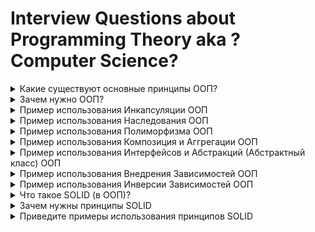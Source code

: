 # Interview Questions about Programming Theory aka ?Computer Science?

<details>
<summary>
Какие существуют основные принципы ООП?</summary>

Базовые принципы ООП:

-   Абстракция — отделение концепции от ее экземпляра;
-   Полиморфизм — реализация задач одной и той же идеи разными способами;
-   Наследование — способность объекта или класса базироваться на другом объекте или классе. Это главный механизм для повторного использования кода. Наследственное отношение классов четко определяет их иерархию;
-   Инкапсуляция — размещение одного объекта или класса внутри другого для разграничения доступа к ним.
</details>

<details>
<summary>
Зачем нужно ООП?</summary>

Было решением процедурного программирования

```js
const width = 5
const height = 10

const getArea = (a, b) => a * b

const area = getArea(width, height)
```

процедурное сложно конфигурировать приложение, управлять сущностями + делать декомпозицию

```js
class Rectangle {
	constructor(public width: number, public height: number) {}

	getArea() {
		return this.width * this.height;
	}
	getWidth() {
		return this.width;
	}
	getHeight() {
		return this.height;
	}
}

const rect = new Rectangle(10, 20)
rect.getArea()
rect.getHeight()
```

классовое легко настраивать, добавлять новые методы работы, новые поля

</details>

<details>
<summary>
Пример использования Инкапсуляции ООП
</summary>

### Инкапсуляция (сокрытие)

```js
class Database {
	private _url;
	private _port;
	private _username;
	private _password;
	private _tables;

	constructor(url, port, username, password) {
		this._url = url;
		this._port = port;
		this._username = username;
		this._password = password;
		this._tables = []
	}

	public createTable(table) {
		this._tables.push(table);
	}

	public clearTable() {
		this._tables = [];
	}

	get url() {
		return this._url;
	}
	get port() {
		return this._port;
	}
	get username() {
		return this._username;
	}
	get password() {
		return this._password;
	}
	get tables() {
		return this._tables;
	}
}

const db = new Database("http://localhost", 3000, "admin", "123456");
db.createTable({name: 'roles'})

db.tables = [] // won't work
db.clearTable() // will work
```

поля-настройки скрыты от изменения извне
однако можем их читать и добавлять таблицы через спец методы

</details>

<details>
<summary>
Пример использования Наследования ООП
</summary>

### Наследование

```js
class Person {
	private _name: string
	private _age: number

	constructor(name: string, age: number) {
		this._name = name
		this._age = age
	}

	public get mainInfo() {
		return `im ${this._name} and im ${this._age} yo`
	}

	get name() { return this._name; }
	set name(name: string) { this._name = name; }

	get age() { return this._age; }
	set age(age: number) {
		if(age < 0){
			this._age = 0
		} else {
			this._age = age
		}
	}
}

class Employee extends Person {
	private _inn: string
	private _passport: number

	constructor(name:string, age: number , inn: string, passport: number) {
		super(name, age)
		this._inn = inn
		this._passport = passport
	}

	get inn() { return this._inn; }
	set inn(inn: string) {
		if(isValidInn(inn)) {
			this._inn = inn;
		}
	}

	get passport() { return this._passport; }
	set passport(passport: number) {
		if(isValidPassport(passport)){
			this._passport = passport
		}
	}
}

const emp = new Employee("Temka", 21, "im inn", "im passport")

console.log(emp.inn) // "im inn"
console.log(emp.passport) // "im passport"

class Developer extends Employee {
	private _level: "Junior" | "Middle" | "Senior"
	private _language: string

	constructor(name:string, age: number , inn: string, passport: number, language: string, level: string) {
		super(name, age, inn, passport)
		this._language = language
		this._level = level
	}

	get level() { return this._level}
	set level(level) {
		if(isValidLevel(level)) {
			this._level = level
		}
	}

	get language() { return this._language}
	set language(language) { this._language = language }
}

const developer = new Developer("Temka", 21, "im inn", "im passport", "cobol", "junior")
console.log(developer.mainInfo) // `im Temka and im 21 yo`
```

</details>

<details>
<summary>
Пример использования Полиморфизма ООП
</summary>
### Полиморфизм = поли(много) + морфиус(форма) = много форм

```js
class Person {
	...

	greet() {
		console.log('Hello im person!')
	}
}

class Employee extends Person {
	...

	greet() {
		console.log('Hello im Employee!')
	}
}


class Developer extends Employee {
	...

	greet() {
		console.log('Hello im Developer!')
	}
}


const person = new Person("Temka", 21)
const emp = new Employee("Temka", 21, "im inn", "im passport")
const developer = new Developer("Temka", 21, "im inn", "im passport", "cobol", "junior")

const people: Person[] = [person, emp, developer]

function massGreeting(list: Person[]) {
	for (let i = 0; i < people.length; i++) {
		person.greet()
	}
}
massGreeting(people)
```

</details>
<details>
<summary>
Пример использования Композиция и Аггрегации ООП
</summary>

### Композиция

при композиции, поле создатеся внутри класса

```js
class Car {
	private engine: Engine
	private wheels: Wheel[]

	constructor() {
		this.engine = new Engine()

		this.wheels.push(new Wheel())
		this.wheels.push(new Wheel())
		this.wheels.push(new Wheel())
		this.wheels.push(new Wheel())
	}
}
```

Произошла композиция колес и движка в автомобиле

### Агрегация

при агрегации, поле передается через конструктор класса

```js
class Freshener {}

class Car {
	private freshener: Freshener;
	private engine: Engine
	private wheels: Wheel[]

	constructor(freshener) {
		this.freshener = freshener
		this.engine = new Engine()

		this.wheels.push(new Wheel())
		this.wheels.push(new Wheel())
		this.wheels.push(new Wheel())
		this.wheels.push(new Wheel())
	}
}

class LivingRoom {
	freshener: Freshener

	constructor(freshener: Freshener) {
		this.freshener = freshener
	}
}
```

Произошла агреграция освежителя в автомобиль
Произошла агреграция освежителя в квартиру

</details>
<details>
<summary>
Пример использования Интерфейсов и Абстракций (Абстрактный класс) ООП
</summary>

### Interfaces

интерфейсы позволяют писать более гибкий код\
на них лучше проектировать систему

```js
class User {
	name: string
	age: number
}
class Car {
	model: string
	year: number
}

interface Repository<T> {
	create: (obj: T) => void;
	read: () => T;
	update: (obj: T) => void;
	delete: (obj: T) => void;
}

class UserRepository implements Repository<User> {
	create(obj: User) { ... }
	update(obj: User) { ... }
	delete(obj: User) { ... }
	read(): User { ...; return user }
}
class CarRepository implements Repository<Car> {
	create(obj: Car) { ... }
	update(obj: Car) { ... }
	delete(obj: Car) { ... }
	read(): Car { ...; return car }
}
```

### Abstract classes

```js
abstract class AutoFactory {
	readonly name: string;
	readonly model: string;
	year: number

	// must be inited in child class
	abstract getAutoInfo(): string;

	getAutoModel(): string {
		return `модель машины = ${this.model}`;
	}
}

class Auto extends AutoFactory {
	public name: string;
	public model: string;
	public year: number;

	constructor(name: string, model: string, year: number) {
		super()
		this.name = name
		this.model = model
		this.year = year
	}

	getAutoInfo() {
		return `Тип машины = ${this.year} - ${this.model} - ${this.name}`;
	}
}

const audi = new Auto('Audi', 'S Class', 2021)

audi.getAutoInfo()
audi.getAutoModel()
// both work fine

```

</details>
<details>
<summary>
Пример использования Внедрения Зависимостей ООП
</summary>

### Dependency Injection

```js
interface UserRepository {
	getUsers: () => User[];
}

class UserMongoDB {
	getUsers() {
		return [
			{
				name: "John",
				age: 20,
				description: "John from Mongo database",
			},
		]
	}
}
class UserPostgreSQL {
	getUsers() {
		return [
			{
				name: "Temka",
				age: 25,
				description: "Temka from PostgreSQL database",
			},
		]
	}
}

class UserService {
	userRepo: UserRepository

	constructor(userRepo: UserRepository) {
		this.userRepo = userRepo
	}

	getUsersBelowAge(age: number) {
		const users = this.userRepo.getUsers()
		console.log(users)
	}
}

// UserService works fine with any database
// that's called `Dependency injection`
const userService = new UserService(new UserMongoDB())
const userService2 = new UserService(new UserPostgreSQL())

userSerivce.getUsersBelowAge(10)
userService2.getUsersBelowAge(10)
```

</details>

</details>
<details>
<summary>
Пример использования Инверсии Зависимостей ООП
</summary>
	Классы должны зависеть от абстракций, а не от конкретных деталей
</details>

<details>
<summary>
Что такое SOLID (в ООП)?</summary>

SOLID (сокр. от англ. single responsibility, open-closed, Liskov substitution, interface segregation и dependency inversion) = пять основных принципов объектно-ориентированного программирования и проектирования. Принципы SOLID — это руководства, которые также могут применяться во время работы над существующим программным обеспечением для его улучшения - например для удаления «дурно пахнущего кода».

Избавиться от "признаков плохого проекта" помогают следующие пять принципов SOLID:

-   S - Принцип единственной ответственности (The Single Responsibility Principle) каждый класс выполняет лишь одну задачу.
-   O - Принцип открытости/закрытости (The Open Closed Principle) «программные сущности должны быть открыты для расширения, но закрыты для модификации.»
-   L - Принцип подстановки Барбары Лисков (The Liskov Substitution Principle) «объекты в программе должны быть заменяемыми на экземпляры их подтипов без изменения правильности выполнения программы.» См. также контрактное программирование. Наследующий класс должен дополнять, а не изменять базовый.
-   I - Принцип разделения интерфейса (The Interface Segregation Principle) «много интерфейсов, специально предназначенных для клиентов, лучше, чем один интерфейс общего назначения.»
-   D - Принцип инверсии зависимостей (The Dependency Inversion Principle) «Зависимость на Абстракциях. Нет зависимости на что-то конкретное.»

</details>

<details>
<summary>
Зачем нужны принципы SOLID</summary>

Позволяют разработчикам разговаривать на одном языке\
(на каждом проекте используют свои приниципы, свои фреймворки)\
по полгода объясняют как пишут проект = проектные знания

-   Писать масштабируемые приложения, где легко вносить изменения
-   Порог вхождения снижается
-   Код упрощается
-   Все подходы используют базовые решения и имеют известные ошибки (пример таблицы интегралов)
</details>

<details>
<summary>
Приведите примеры использования принципов SOLID</summary>

#### S: Single responsobility

```js
class Auto {
	model = ''
	year = 1990

	makeCar()
	setCarInfo()

	addCustomerAuto()
	readCustomerAuto()
	updateCustomerAuto()
	deleteCustomerAuto()

	dropAutoDB()
	updateAutoDB()
	addAutoDB()
}
```

Class Auto is overloaded with methods from different areas\
And should be splitted into 3 separate classes

```js
// works with any car
class Auto {
	model = ''
	year = 1990

	makeCar()
	setCarInfo()
}

// works with auto, which customer owns
class CustomerAuto {
	add()
	read()
	update()
	delete()
}

// works with DB
class DB {
	drop()
	update()
	add()
}
```

We make changes in single class, which feature it belongs to

#### O: Opened for new features(class types) \ closed for changing old functionality

The following example makes it hard to add `Toyota` (or any new car brand) to existance\
WITHOUTH CHANGING THE FUNCTIONALITY

```js
for (let i = 0; i < auto.length; i++) {
	switch (auto[i].model) {
		case "Tesla":
			arr.push("80 000 rubles")
		case "Audi":
			arr.push("20 000 dollars")
		default:
			arr.push("no auto price")
	}
}
```

This is bad:
a bunch of if-statements

```js
		case "Toyota":
			arr.push("80 000 rubles")
```

However, if we followed the `O` principle, we should write this:

```js
for (let i = 0; i < auto.length; i++) {
	arr.push(auto[i].getCarPrice())
}
```

ofc, we'll have to create the method for each new Auto brand since now\
tho we can leave old functionality working as expected (it's already tested & works)

#### L: Liskov substitution

imagine having Rectangle

```js
class Rectangle {
	constructor(public width: number, public height: number) {}

	setWidth(width: number) {
		this.width = width
	}
	setHeight(height: number) {
		this.height = height
	}

	areaOf() {
		return this.width * this.height
	}
}
```

now you want to have a Square (why not crete it from Rectangle, right...?)

```js
class Square extends Rectangle {
	constructor(width: number) {
		super(width, width)
	}

	setWidth(width: number) {
		this.width = width
		this.height = width
	}
	setHeight(height: number) {
		this.height = height
		this.width = height
	}
}
```

yeah, we can change square sides\
but imagine we'd work in some function with `Rectangle` instance\
BUT actually it was `Square`, so the function will think it works with `Rectangle`, tho it's not...

```js
const changeSizes = (figure: Rectangle) => {
	figure.setWidth(10)
	figure.setHeight(20) // at this point function expects figure to have width=10 and height=20
}
// hmm u see, yeah?
// this function works differently for Rectangle and Square
```

```js
interface Figure {
	setWidth(value: number): void;
	setHeight(value: number): void;
	areaOf(): void;
}

class Rectangle extends Figure {
	setWidth(value: number) { ... }
	setHeight(value: number) { ... }
	areaOf() { ... }
}

class Square extends Figure {
	setWidth(value: number) { ... }
	setHeight(value: number) { ... }
	areaOf() { ... }
}
```

now it's easier to distinguish between square and rectangle

##### Second example for Liskov

```js
class Database {
	connect() {}
	read() {}
	write() {}
	joinTables() {}
}


class MySQLDatabase extends Database {
	connect() {}
	read() {}
	write() {}
	joinTables() {}
}
class MongoDB extends Database {
	connect() {}
	read() {}
	write() {}
	// u see yeah?
	// child class `MongoDB` breaks logic from parent class `Database`
	// Liskov principle violated
	joinTables() {
		throw new Error("MongoDB has no support for tables")
	}
```

```js
class Database {
	connect() {}
	read() {}
	write() {}
}

class SQLDatabase {
	connect() {}
	read() {}
	write() {}
	joinTables() {}
}

class NoSQLDatabase {
	connect() {}
	read() {}
	write() {}
	createIndex() {}
}
// now that's good!! Liskov is happy
class MySQLDatabase extends SQLDatabase { ... }
class MongoDB extends NoSQLDatabase { ... }
```

#### I: Interface Segragation

lmao this one is funny

```js
interface Weapon {
	attack(): void;
	reload(): void;
}

interface GlockNine extends Weapon {}
interface RPG extends Weapon {}

interface Knife extends Weapon {}
// BUT wait a second, knife does not need reloading...
```

so we should segregate the weapon methods into separate interfaces

```js
// names are shitty, i know
interface AbleToAttack {
	attack(): void;
}
interface AbleToReload {
	reload(): void;
}

// NICE !!
// It's so easy to create new weapons now
interface GlockNine extends AbleToAttack, AbleToReload {}
interface RPG extends AbleToAttack, AbleToReload {}
interface Knife extends AbleToAttack {}
```

#### D: Dependency Inversion

Он соблаюдается при программировании на уровне интерфейсов(создание единого модуля-управлятора для разных API'шек)

Файл который обновляется чаще должен зависеть от файла который зависит реже

Upper modules should not depend on lower modules
abstraction

imagine we have music app, which gets songs from Yandex\
=> `getSongs` is the method which does it

```js
class YandexMusicApi {
	getSongs() {}
}

const MusiApp = () => {
	const API = new YandexMusicApi()

	const songs = API.getSongs()
}
```

now we are tired of Yandex, we want Spotify

```js
class YandexMusicApi {
	getSongs() {}
}

class SpotifyMusicApi {
	findAllSongs() {}
}

const MusiApp = () => {
	// clearly, we must change it here
	const API = new SpotifyMusicApi()

	// but may we leave it as it was?
	// because each api has lots of different named methods
	const songs = API.findAllSongs()
}
```

so it would be better to create MusicClient

```js
interface MusicApi {
	getTracks: () => void;
}

class YandexMusicApi implements MusicApi {
	getTracks(): void {}
}
class SpotifyMusicApi implements MusicApi {
	getTracks(): void {}
}
class VKMusicApi implements MusicApi {
	getTracks(): void {}
}

const MusiApp = () => {
	// 1. clearly, we must change it here
	const API: MusicApi = new SpotifyMusicApi()
	// 3. tho what if we have lots of api instances for spotify
	// 4. and now willing to have Yandex instead

	// 2. but this always stays the same
	const songs = API.getTracks()
}
```

let add client which helps us to abstract the APIs

```js
class MusicClient implements MusicApi()  {
	client: MusicApi;
	constructor(public client: MusicApi) {
		// this.client = client;
	}

	getTracks() {
		this.client.getTracks();
	}
}

const MusiApp = () => {
	const API: MusicApi = new MusicClient(new SpotifyMusicApi())

	const songs = API.getTracks()
}
```

</details>
